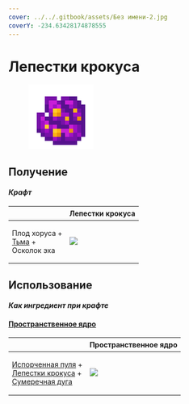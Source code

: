 ```yaml
---
cover: ../../.gitbook/assets/Без имени-2.jpg
coverY: -234.63428174878555
---
```


# Лепестки крокуса

<figure><img src="../../.gitbook/assets/crocus_petals_128.png" alt=""><figcaption></figcaption></figure>

## Получение

#### _Крафт_

| ㅤ                                                                   | Лепестки крокуса                              |
| ------------------------------------------------------------------- | --------------------------------------------- |
| <p>Плод хоруса +<br><a href="dark.md">Тьма</a> +<br>Осколок эха</p> | ![](../../.gitbook/assets/crocus\_petals.png) |

## Использование

#### _Как ингредиент при крафте_

#### [Пространственное ядро](spawner\_seeker.md)

| ㅤ                                                                                                                                                             | Пространственное ядро                          |
| ------------------------------------------------------------------------------------------------------------------------------------------------------------- | ---------------------------------------------- |
| <p><a href="corrupted_bullet.md">Испорченная пуля</a> +<br><a href="crocus_petals.md">Лепестки крокуса</a> +<br><a href="dusk_arc.md">Сумеречная дуга</a></p> | ![](../../.gitbook/assets/spawner\_seeker.png) |
